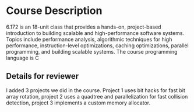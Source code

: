 # Course Description
6.172 is an 18-unit class that provides a hands-on, project-based introduction to building scalable and high-performance software systems. Topics include performance analysis, algorithmic techniques for high performance, instruction-level optimizations, caching optimizations, parallel programming, and building scalable systems. The course programming language is C

## Details for reviewer
I added 3 projects we did in the course. Project 1 uses bit hacks for fast bit array rotation, project 2 uses a quadtree and parallelization for fast collision detection,
project 3 implements a custom memory allocator.

